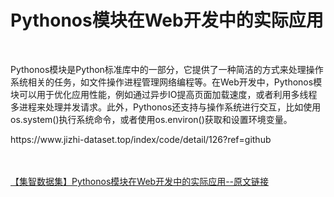 <h1>Pythonos模块在Web开发中的实际应用</h1><br /><p>Pythonos模块是Python标准库中的一部分，它提供了一种简洁的方式来处理操作系统相关的任务，如文件操作进程管理网络编程等。在Web开发中，Pythonos模块可以用于优化应用性能，例如通过异步IO提高页面加载速度，或者利用多线程多进程来处理并发请求。此外，Pythonos还支持与操作系统进行交互，比如使用os.system()执行系统命令，或者使用os.environ()获取和设置环境变量。</p><p>https://www.jizhi-dataset.top/index/code/detail/126?ref=github</p><br /><br /><a href="https://www.jizhi-dataset.top/index/code/detail/126?ref=github" target="_blank">【集智数据集】Pythonos模块在Web开发中的实际应用--原文链接</a>